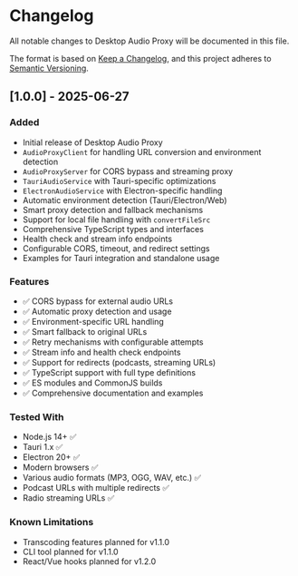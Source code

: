 # Changelog

All notable changes to Desktop Audio Proxy will be documented in this file.

The format is based on [Keep a Changelog](https://keepachangelog.com/en/1.0.0/),
and this project adheres to [Semantic Versioning](https://semver.org/spec/v2.0.0.html).

## [1.0.0] - 2025-06-27

### Added
- Initial release of Desktop Audio Proxy
- `AudioProxyClient` for handling URL conversion and environment detection
- `AudioProxyServer` for CORS bypass and streaming proxy
- `TauriAudioService` with Tauri-specific optimizations
- `ElectronAudioService` with Electron-specific handling
- Automatic environment detection (Tauri/Electron/Web)
- Smart proxy detection and fallback mechanisms
- Support for local file handling with `convertFileSrc`
- Comprehensive TypeScript types and interfaces
- Health check and stream info endpoints
- Configurable CORS, timeout, and redirect settings
- Examples for Tauri integration and standalone usage

### Features
- ✅ CORS bypass for external audio URLs
- ✅ Automatic proxy detection and usage
- ✅ Environment-specific URL handling
- ✅ Smart fallback to original URLs
- ✅ Retry mechanisms with configurable attempts
- ✅ Stream info and health check endpoints
- ✅ Support for redirects (podcasts, streaming URLs)
- ✅ TypeScript support with full type definitions
- ✅ ES modules and CommonJS builds
- ✅ Comprehensive documentation and examples

### Tested With
- Node.js 14+ ✅
- Tauri 1.x ✅
- Electron 20+ ✅
- Modern browsers ✅
- Various audio formats (MP3, OGG, WAV, etc.) ✅
- Podcast URLs with multiple redirects ✅
- Radio streaming URLs ✅

### Known Limitations
- Transcoding features planned for v1.1.0
- CLI tool planned for v1.1.0
- React/Vue hooks planned for v1.2.0
